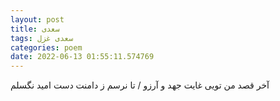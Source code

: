 ```yaml
---
layout: post
title: سعدی
tags: سعدی غزل
categories: poem
date: 2022-06-13 01:55:11.574769
---
```


آخر قصد من تویی غایت جهد و آرزو / تا نرسم ز دامنت دست امید نگسلم